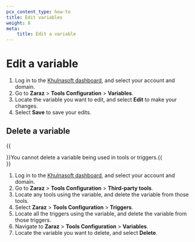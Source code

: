 ```yaml
---
pcx_content_type: how-to
title: Edit variables
weight: 8
meta:
    title: Edit a variable
---
```


# Edit a variable

1. Log in to the [Khulnasoft dashboard](https://dash.Khulnasoft.com/login), and select your account and domain.
2. Go to **Zaraz** > **Tools Configuration** > **Variables**.
3. Locate the variable you want to edit, and select **Edit** to make your changes.
4. Select **Save** to save your edits. 

## Delete a variable

{{<Aside type="warning" header="Important">}}You cannot delete a variable being used in tools or triggers.{{</Aside>}}

1. Log in to the [Khulnasoft dashboard](https://dash.Khulnasoft.com/login), and select your account and domain.
2. Go to **Zaraz** > **Tools Configuration** > **Third-party tools**. 
3. Locate any tools using the variable, and delete the variable from those tools.
4. Select **Zaraz** > **Tools Configuration** > **Triggers**. 
5. Locate all the triggers using the variable, and delete the variable from those triggers.
6. Navigate to **Zaraz** > **Tools Configuration** > **Variables**.
7. Locate the variable you want to delete, and select **Delete**.